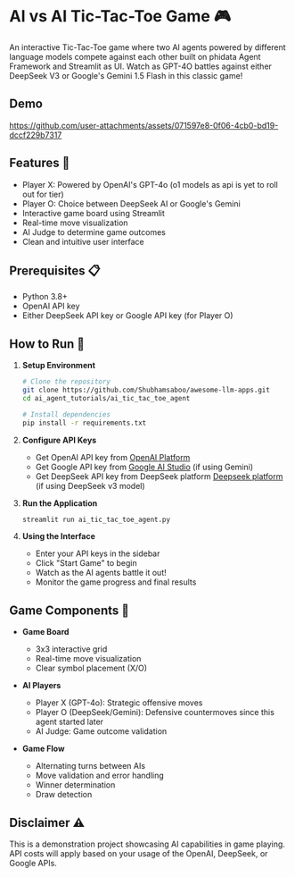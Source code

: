 # AI vs AI Tic-Tac-Toe Game 🎮

An interactive Tic-Tac-Toe game where two AI agents powered by different language models compete against each other built on phidata Agent Framework and Streamlit as UI. Watch as GPT-4O battles against either DeepSeek V3 or Google's Gemini 1.5 Flash in this classic game!

## Demo


https://github.com/user-attachments/assets/071597e8-0f06-4cb0-bd19-dccf229b7317



## Features 🌟

- Player X: Powered by OpenAI's GPT-4o (o1 models as api is yet to roll out for tier)
- Player O: Choice between DeepSeek AI or Google's Gemini
- Interactive game board using Streamlit
- Real-time move visualization
- AI Judge to determine game outcomes
- Clean and intuitive user interface

## Prerequisites 📋

- Python 3.8+
- OpenAI API key
- Either DeepSeek API key or Google API key (for Player O)

## How to Run 🚀

1. **Setup Environment**
   ```bash
   # Clone the repository
   git clone https://github.com/Shubhamsaboo/awesome-llm-apps.git
   cd ai_agent_tutorials/ai_tic_tac_toe_agent

   # Install dependencies
   pip install -r requirements.txt
   ```

2. **Configure API Keys**
   - Get OpenAI API key from [OpenAI Platform](https://platform.openai.com)
   - Get Google API key from [Google AI Studio](https://aistudio.google.com) (if using Gemini)
   - Get DeepSeek API key from DeepSeek platform [Deepseek platform](https://www.deepseek.com) (if using DeepSeek v3 model)

4. **Run the Application**
   ```bash
   streamlit run ai_tic_tac_toe_agent.py
   ```

5. **Using the Interface**
   - Enter your API keys in the sidebar
   - Click "Start Game" to begin
   - Watch as the AI agents battle it out!
   - Monitor the game progress and final results

## Game Components 🎯

- **Game Board**
  - 3x3 interactive grid
  - Real-time move visualization
  - Clear symbol placement (X/O)

- **AI Players**
  - Player X (GPT-4o): Strategic offensive moves
  - Player O (DeepSeek/Gemini): Defensive countermoves since this agent started later
  - AI Judge: Game outcome validation

- **Game Flow**
  - Alternating turns between AIs
  - Move validation and error handling
  - Winner determination
  - Draw detection

## Disclaimer ⚠️

This is a demonstration project showcasing AI capabilities in game playing. API costs will apply based on your usage of the OpenAI, DeepSeek, or Google APIs.
